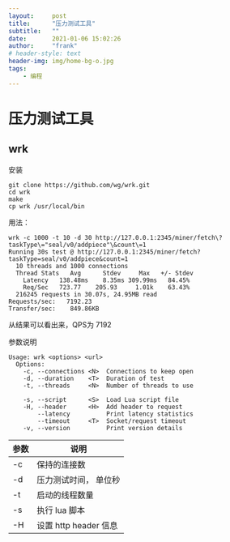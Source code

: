 ```yaml
---
layout:     post
title:      "压力测试工具"
subtitle:   ""
date:       2021-01-06 15:02:26
author:     "frank"
# header-style: text
header-img: img/home-bg-o.jpg
tags:
    - 编程
---
```


# 压力测试工具

## wrk 

安装

```
git clone https://github.com/wg/wrk.git 
cd wrk
make 
cp wrk /usr/local/bin
```

用法：

```
wrk -c 1000 -t 10 -d 30 http://127.0.0.1:2345/miner/fetch\?taskType\="seal/v0/addpiece"\&count\=1
Running 30s test @ http://127.0.0.1:2345/miner/fetch?taskType=seal/v0/addpiece&count=1
  10 threads and 1000 connections
  Thread Stats   Avg      Stdev     Max   +/- Stdev
    Latency   138.48ms    8.35ms 309.99ms   84.45%
    Req/Sec   723.77    205.93     1.01k    63.43%
  216245 requests in 30.07s, 24.95MB read
Requests/sec:   7192.23
Transfer/sec:    849.86KB
```

从结果可以看出来，QPS为 7192

参数说明
```
Usage: wrk <options> <url>                            
  Options:                                            
    -c, --connections <N>  Connections to keep open   
    -d, --duration    <T>  Duration of test           
    -t, --threads     <N>  Number of threads to use   
                                                      
    -s, --script      <S>  Load Lua script file       
    -H, --header      <H>  Add header to request      
        --latency          Print latency statistics   
        --timeout     <T>  Socket/request timeout     
    -v, --version          Print version details 
```

| 参数 | 说明 |
| ---- | ---- |
| -c   | 保持的连接数 |
| -d   | 压力测试时间， 单位秒|
| -t   | 启动的线程数量|
| -s   | 执行 lua 脚本 |
| -H   | 设置 http header 信息|